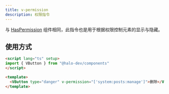 ```yaml
---
title: v-permission
description: 权限指令
---
```


与 [HasPermission](./has-permission.md) 组件相同，此指令也是用于根据权限控制元素的显示与隐藏。

## 使用方式

```html
<script lang="ts" setup>
import { VButton } from "@halo-dev/components"
</script>

<template>
  <VButton type="danger" v-permission="['system:posts:manage']">删除</VButton>
</template>
```

